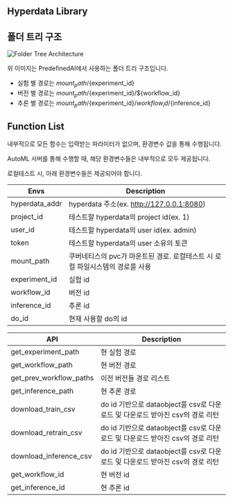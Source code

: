 ## Hyperdata Library

## 폴더 트리 구조

![Folder Tree Architecture](folder.png "Folder Tree Architecture")

위 이미지는 PredefinedAI에서 사용하는 폴더 트리 구조입니다.

- 실험 별 경로는 ${mount_path}/${experiment_id}
- 버전 별 경로는 ${mount_path}/${experiment_id}/\${workflow_id}
- 추론 별 경로는 ${mount_path}/${experiment_id}/${workflow_id}/${inference_id}

## Function List

내부적으로 모든 함수는 입력받는 파라미터가 없으며, 환경변수 값을 통해 수행됩니다.

AutoML 서버를 통해 수행할 때, 해당 환경변수들은 내부적으로 모두 제공됩니다.

로컬테스트 시, 아래 환경변수들은 제공되어야 합니다.

| Envs           | Description                                                                   |
| -------------- | ----------------------------------------------------------------------------- |
| hyperdata_addr | hyperdata 주소(ex. http://127.0.0.1:8080)                                     |
| project_id     | 테스트할 hyperdata의 project id(ex. 1)                                        |
| user_id        | 테스트할 hyperdata의 user id(ex. admin)                                       |  |
| token          | 테스트할 hyperdata의 user 소유의 토큰                                         |
| mount_path     | 쿠버네티스의 pvc가 마운트된 경로. 로컬테스트 시 로컬 파일시스템의 경로를 사용 |
| experiment_id  | 실험 id                                                                       |
| workflow_id    | 버전 id                                                                       |
| inference_id   | 추론 id                                                                       |
| do_id          | 현재 사용할 do의 id                                                           |

| API                     | Description                                                                   |
| ----------------------- | ----------------------------------------------------------------------------- |
| get_experiment_path     | 현 실험 경로                                                                  |
| get_workflow_path       | 현 버전 경로                                                                  |
| get_prev_workflow_paths | 이전 버전들 경로 리스트                                                       |
| get_inference_path      | 현 추론 경로                                                                  |
| download_train_csv      | do id 기반으로 dataobject를 csv로 다운로드 및 다운로드 받아진 csv의 경로 리턴 |
| download_retrain_csv    | do id 기반으로 dataobject를 csv로 다운로드 및 다운로드 받아진 csv의 경로 리턴 |
| download_inference_csv  | do id 기반으로 dataobject를 csv로 다운로드 및 다운로드 받아진 csv의 경로 리턴 |
| get_workflow_id         | 현 버전 id                                                                    |
| get_inference_id        | 현 추론 id                                                                    |
